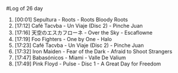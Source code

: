 #Log of 26 day

1. [00:01] Sepultura - Roots - Roots Bloody Roots
1. [17:12] Café Tacvba - Un Viaje (Disc 2) - Pinche Juan
1. [17:16] 天空のエスカフローネ - Over the Sky - Escaflowne
1. [17:19] Foo Fighters - One by One - Halo
1. [17:23] Café Tacvba - Un Viaje (Disc 2) - Pinche Juan
1. [17:32] Iron Maiden - Fear of the Dark - Afraid to Shoot Strangers
1. [17:47] Babasónicos - Miami - Valle De Valium
1. [17:49] Pink Floyd - Pulse - Disc 1 - A Great Day for Freedom
